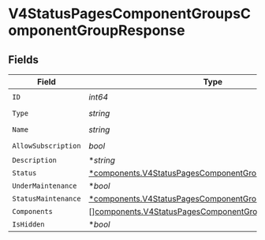 # V4StatusPagesComponentGroupsComponentGroupResponse


## Fields

| Field                                                                                                                             | Type                                                                                                                              | Required                                                                                                                          | Description                                                                                                                       |
| --------------------------------------------------------------------------------------------------------------------------------- | --------------------------------------------------------------------------------------------------------------------------------- | --------------------------------------------------------------------------------------------------------------------------------- | --------------------------------------------------------------------------------------------------------------------------------- |
| `ID`                                                                                                                              | *int64*                                                                                                                           | :heavy_check_mark:                                                                                                                | N/A                                                                                                                               |
| `Type`                                                                                                                            | *string*                                                                                                                          | :heavy_check_mark:                                                                                                                | N/A                                                                                                                               |
| `Name`                                                                                                                            | *string*                                                                                                                          | :heavy_check_mark:                                                                                                                | N/A                                                                                                                               |
| `AllowSubscription`                                                                                                               | *bool*                                                                                                                            | :heavy_check_mark:                                                                                                                | N/A                                                                                                                               |
| `Description`                                                                                                                     | **string*                                                                                                                         | :heavy_minus_sign:                                                                                                                | N/A                                                                                                                               |
| `Status`                                                                                                                          | [*components.V4StatusPagesComponentGroupsComponentStatus](../../models/components/v4statuspagescomponentgroupscomponentstatus.md) | :heavy_minus_sign:                                                                                                                | N/A                                                                                                                               |
| `UnderMaintenance`                                                                                                                | **bool*                                                                                                                           | :heavy_minus_sign:                                                                                                                | N/A                                                                                                                               |
| `StatusMaintenance`                                                                                                               | [*components.V4StatusPagesComponentGroupsComponentStatus](../../models/components/v4statuspagescomponentgroupscomponentstatus.md) | :heavy_minus_sign:                                                                                                                | N/A                                                                                                                               |
| `Components`                                                                                                                      | [][components.V4StatusPagesComponentGroupsComponent](../../models/components/v4statuspagescomponentgroupscomponent.md)            | :heavy_minus_sign:                                                                                                                | N/A                                                                                                                               |
| `IsHidden`                                                                                                                        | **bool*                                                                                                                           | :heavy_minus_sign:                                                                                                                | N/A                                                                                                                               |